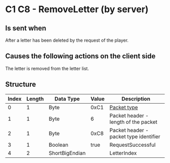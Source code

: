 # C1 C8 - RemoveLetter (by server)

## Is sent when

After a letter has been deleted by the request of the player.

## Causes the following actions on the client side

The letter is removed from the letter list.

## Structure

| Index | Length | Data Type | Value | Description |
|-------|--------|-----------|-------|-------------|
| 0 | 1 |   Byte   | 0xC1  | [Packet type](PacketTypes.md) |
| 1 | 1 |    Byte   |   6   | Packet header - length of the packet |
| 2 | 1 |    Byte   | 0xC8  | Packet header - packet type identifier |
| 3 | 1 | Boolean | true | RequestSuccessful |
| 4 | 2 | ShortBigEndian |  | LetterIndex |